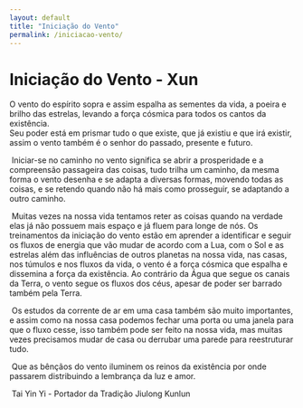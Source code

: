 ```yaml
---
layout: default
title: "Iniciação do Vento"
permalink: /iniciacao-vento/
---
```


# Iniciação do Vento - Xun
 

O vento do espírito sopra e assim espalha as sementes da vida, a poeira e brilho das estrelas, levando a força cósmica para todos os cantos da existência.  
Seu poder está em prismar tudo o que existe, que já existiu e que irá existir, assim o vento também é o senhor do passado, presente e futuro.  

​
Iniciar-se no caminho no vento significa se abrir a prosperidade e a compreensão passageira das coisas, tudo trilha um caminho, da mesma forma o vento desenha e se adapta a diversas formas, movendo todas as coisas, e se retendo quando não há mais como prosseguir, se adaptando a outro caminho.  
 
​
Muitas vezes na nossa vida tentamos reter as coisas quando na verdade elas já não possuem mais espaço e já fluem para longe de nós. Os treinamentos da iniciação do vento estão em aprender a identificar e seguir os fluxos de energia que vão mudar de acordo com a Lua, com o Sol e as estrelas além das influências de outros planetas na nossa vida, nas casas, nos túmulos e nos fluxos da vida, o vento é a força cósmica que espalha e dissemina a força da existência. Ao contrário da Água que segue os canais da Terra, o vento segue os fluxos dos céus, apesar de poder ser barrado também pela Terra.  

​
Os estudos da corrente de ar em uma casa também são muito importantes, e assim como na nossa casa podemos fechar uma porta ou uma janela para que o fluxo cesse, isso também pode ser feito na nossa vida, mas muitas vezes precisamos mudar de casa ou derrubar uma parede para reestruturar tudo.  

​
Que as bênçãos do vento iluminem os reinos da existência por onde passarem distribuindo a lembrança da luz e amor.  

​
Tai Yin Yi - Portador da Tradição Jiulong Kunlun
